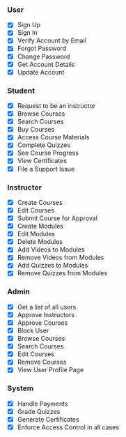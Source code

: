 ### User
- [x] Sign Up
- [x] Sign In
- [x] Verify Account by Email
- [x] Forgot Password
- [x] Change Password
- [x] Get Account Details
- [x] Update Account
### Student
- [x] Request to be an instructor
- [x] Browse Courses
- [x] Search Courses
- [x] Buy Courses
- [x] Access Course Materials
- [x] Complete Quizzes
- [x] See Course Progress
- [x] View Certificates
- [x] File a Support Issue
### Instructor
- [x] Create Courses 
- [x] Edit Courses
- [x] Submit Course for Approval
- [x] Create Modules
- [x] Edit Modules
- [x] Delete Modules
- [x] Add Videos to Modules
- [x] Remove Videos from Modules
- [x] Add Quizzes to Modules
- [x] Remove Quizzes from Modules
### Admin
- [x] Get a list of all users
- [x] Approve Instructors
- [x] Approve Courses
- [x] Block User
- [x] Browse Courses
- [x] Search Courses
- [x] Edit Courses
- [x] Remove Courses
- [x] View User Profile Page
### System
- [x] Handle Payments
- [x] Grade Quizzes
- [x] Generate Certificates
- [x] Enforce Access Control in all cases